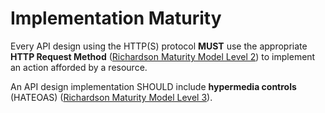 # Implementation Maturity
Every API design using the HTTP(S) protocol **MUST** use the appropriate **HTTP Request Method** ([Richardson Maturity Model Level 2](https://martinfowler.com/articles/richardsonMaturityModel.html#level2)) to implement an action afforded by a resource.

An API design implementation SHOULD include **hypermedia controls** (HATEOAS) ([Richardson Maturity Model Level 3](https://martinfowler.com/articles/richardsonMaturityModel.html#level3)).
